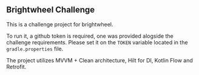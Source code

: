 ## Brightwheel Challenge

This is a challenge project for brightwheel.

To run it, a github token is required, one was provided alogside the challenge requirements.
Please set it on the `TOKEN` variable located in the `gradle.properties` file.

The project utilizes MVVM + Clean architecture, Hilt for DI, Kotlin Flow and Retrofit.